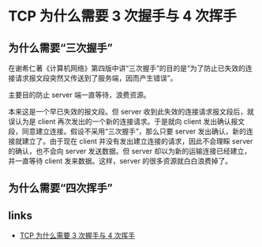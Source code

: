 # TCP 为什么需要 3 次握手与 4 次挥手

## 为什么需要“三次握手”

在谢希仁著《计算机网络》第四版中讲“三次握手”的目的是“为了防止已失效的连接请求报文段突然又传送到了服务端，因而产生错误”。

主要目的防止 server 端一直等待，浪费资源。

本来这是一个早已失效的报文段。但 server 收到此失效的连接请求报文段后，就误认为是 client 再次发出的一个新的连接请求。于是就向 client 发出确认报文段，同意建立连接。假设不采用“三次握手”，那么只要 server 发出确认，新的连接就建立了。由于现在 client 并没有发出建立连接的请求，因此不会理睬 server 的确认，也不会向 server 发送数据。但 server 却以为新的运输连接已经建立，并一直等待 client 发来数据。这样，server 的很多资源就白白浪费掉了。

## 为什么需要“四次挥手”

## links

- [TCP 为什么需要 3 次握手与 4 次挥手](https://blog.csdn.net/xifeijian/article/details/12777187)
